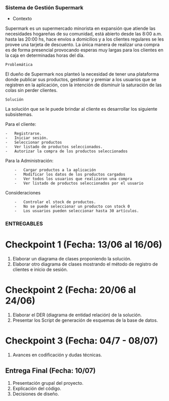 ### Sistema de Gestión Supermark

* Contexto 

Supermark es un supermercado minorista en expansión que atiende las necesidades hogareñas de su comunidad, está abierto desde las 8:00 a.m. hasta las 20:00 hs, hace envíos a domicilios y a los clientes regulares se les provee una tarjeta de descuento. La única manera de realizar una compra es de forma presencial provocando esperas muy largas para los clientes en la caja en determinadas horas del día. 

    Problemática

El dueño de Supermark nos planteó la necesidad de tener una plataforma donde publicar sus productos, gestionar y premiar a los usuarios que se registren en la aplicación, con la intención de disminuir la saturación de las colas sin perder clientes. 

 
    Solución
La solución que se le puede brindar al cliente es desarrollar los siguiente subsistemas.

Para el cliente:

    -	Registrarse.
    -	Iniciar sesión.
    -	Seleccionar productos
    -	Ver listado de productos seleccionados.
    -	Autorizar la compra de los productos seleccionados

Para la Administración:

        -	Cargar productos a la aplicación
        -	Modificar los datos de los productos cargados
        -	Ver todos los usuarios que realizaron una compra
        -	Ver listado de productos seleccionados por el usuario

Consideraciones

        -	Controlar el stock de productos.
        -	No se puede seleccionar un producto con stock 0
        -	Los usuarios pueden seleccionar hasta 30 artículos.

### ENTREGABLES

# Checkpoint 1 (Fecha: 13/06 al 16/06)

1)	Elaborar un diagrama de clases proponiendo la solución.
2)	Elaborar otro diagrama de clases mostrando el método de registro de clientes e inicio de sesión.

# Checkpoint 2 (Fecha: 20/06 al 24/06)

1)	Elaborar el DER (diagrama de entidad relación) de la solución.
2)	Presentar los Script de generación de esquemas de la base de datos. 


# Checkpoint 3 (Fecha: 04/7 - 08/07)

1)	Avances en codificación y dudas técnicas.


## Entrega Final (Fecha: 10/07)

1)	Presentación grupal del proyecto.
2)	Explicación del código.
3)	Decisiones de diseño.
